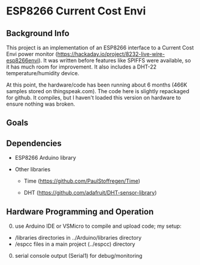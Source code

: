 # ESP8266 Current Cost Envi

## Background Info
This project is an implementation of an ESP8266 interface to a Current Cost Envi 
power monitor (https://hackaday.io/project/8232-live-wire-esp8266envi).  It was written before features like SPIFFS were
available, so it has much room for improvement.  It also includes a DHT-22 temperature/humidity
device.

At this point, the hardware/code has been running about 6 months (466K samples stored
on thingspeak.com).  The code here is slightly repackaged for github.  It compiles, but I haven't 
loaded this version on hardware to ensure nothing was broken.

## Goals


## Dependencies

* ESP8266 Arduino library

* Other libraries

  * Time (https://github.com/PaulStoffregen/Time)
  
  * DHT (https://github.com/adafruit/DHT-sensor-library)
  


## Hardware Programming and Operation

0. use Arduino IDE or VSMicro to compile and upload code; my setup:
  * /libraries directories in ../Arduino/libraries directory
  * /espcc files in a main project (../espcc) directory

0. serial console output (Serial1) for debug/monitoring

